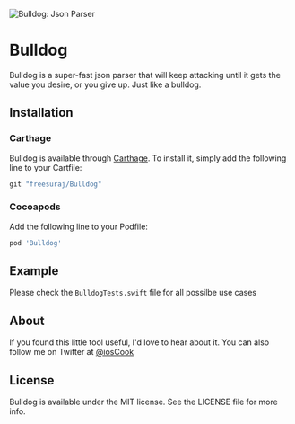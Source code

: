 ![Bulldog: Json Parser](https://raw.githubusercontent.com/Bulldog/Assets/Bulldog.png)

# Bulldog
Bulldog is a super-fast json parser that will keep attacking until it gets the value you desire, or you give up. Just like a bulldog.

## Installation

### Carthage
Bulldog is available through [Carthage](https://github.com/Carthage/Carthage). To install
it, simply add the following line to your Cartfile:

```ruby
git "freesuraj/Bulldog"
```

### Cocoapods
Add the following line to your Podfile:
```ruby
pod 'Bulldog'
```

## Example

Please check the `BulldogTests.swift` file for all possilbe use cases

## About

If you found this little tool useful, I'd love to hear about it. You can also follow me on Twitter at [@iosCook](https://twitter.com/ioscook)


## License

Bulldog is available under the MIT license. See the LICENSE file for more info.


